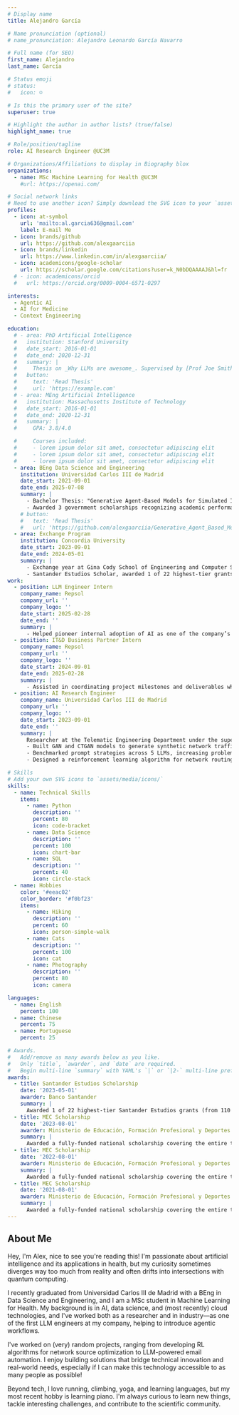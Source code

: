 ```yaml
---
# Display name
title: Alejandro García

# Name pronunciation (optional)
# name_pronunciation: Alejandro Leonardo García Navarro

# Full name (for SEO)
first_name: Alejandro 
last_name: García

# Status emoji
# status:
#   icon: ☺️

# Is this the primary user of the site?
superuser: true

# Highlight the author in author lists? (true/false)
highlight_name: true

# Role/position/tagline
role: AI Research Engineer @UC3M

# Organizations/Affiliations to display in Biography blox
organizations:
  - name: MSc Machine Learning for Health @UC3M
    #url: https://openai.com/

# Social network links
# Need to use another icon? Simply download the SVG icon to your `assets/media/icons/` folder.
profiles:
  - icon: at-symbol
    url: 'mailto:al.garcia636@gmail.com'
    label: E-mail Me
  - icon: brands/github
    url: https://github.com/alexgaarciia
  - icon: brands/linkedin
    url: https://www.linkedin.com/in/alexgaarciia/
  - icon: academicons/google-scholar
    url: https://scholar.google.com/citations?user=k_N0bDQAAAAJ&hl=fr
  # - icon: academicons/orcid
  #   url: https://orcid.org/0009-0004-6571-0297

interests:
  - Agentic AI
  - AI for Medicine
  - Context Engineering

education:
  # - area: PhD Artificial Intelligence
  #   institution: Stanford University
  #   date_start: 2016-01-01
  #   date_end: 2020-12-31
  #   summary: |
  #     Thesis on _Why LLMs are awesome_. Supervised by [Prof Joe Smith](https://example.com). Presented papers at 5 IEEE conferences with the contributions being published in 2 Springer journals.
  #   button:
  #     text: 'Read Thesis'
  #     url: 'https://example.com'
  # - area: MEng Artificial Intelligence
  #   institution: Massachusetts Institute of Technology
  #   date_start: 2016-01-01
  #   date_end: 2020-12-31
  #   summary: |
  #     GPA: 3.8/4.0

  #     Courses included:
  #     - lorem ipsum dolor sit amet, consectetur adipiscing elit
  #     - lorem ipsum dolor sit amet, consectetur adipiscing elit
  #     - lorem ipsum dolor sit amet, consectetur adipiscing elit
  - area: BEng Data Science and Engineering
    institution: Universidad Carlos III de Madrid
    date_start: 2021-09-01
    date_end: 2025-07-08
    summary: |
      - Bachelor Thesis: "Generative Agent-Based Models for Simulated Interactions: A Framework for Experiment Design" (Grade 10/10, nominated for honors)
      - Awarded 3 government scholarships recognizing academic performance
    # button:
    #   text: 'Read Thesis'
    #   url: 'https://github.com/alexgaarciia/Generative_Agent_Based_Modeling'
  - area: Exchange Program
    institution: Concordia University
    date_start: 2023-09-01
    date_end: 2024-05-01
    summary: |
      - Exchange year at Gina Cody School of Engineering and Computer Science
      - Santander Estudios Scholar, awarded 1 of 22 highest-tier grants from 110 total scholarships
work:
  - position: LLM Engineer Intern
    company_name: Repsol
    company_url: ''
    company_logo: ''
    date_start: 2025-02-28
    date_end: ''
    summary: |
      - Helped pioneer internal adoption of AI as one of the company’s first LLM engineers, designing prompt strategies and deploying LLM agents in production environments
  - position: IT&D Business Partner Intern
    company_name: Repsol 
    company_url: ''
    company_logo: ''
    date_start: 2024-09-01
    date_end: 2025-02-28
    summary: |
      - Assisted in coordinating project milestones and deliverables while tracking and reporting departmental costs, supporting effective budget management and completion of objectives on time
  - position: AI Research Engineer
    company_name: Universidad Carlos III de Madrid
    company_url: ''
    company_logo: ''
    date_start: 2023-09-01
    date_end: ''
    summary: |
      Researcher at the Telematic Engineering Department under the supervision of [Dr. José Alberto Hernández Gutiérrez](https://www.it.uc3m.es/jahgutie/index.html):
      - Built GAN and CTGAN models to generate synthetic network traffic with 80%+ similarity to real data
      - Benchmarked prompt strategies across 5 LLMs, increasing problem-solving accuracy by up to 30%
      - Designed a reinforcement learning algorithm for network routing, keeping latency spikes below 14.8%

# Skills
# Add your own SVG icons to `assets/media/icons/`
skills:
  - name: Technical Skills
    items:
      - name: Python
        description: ''
        percent: 80
        icon: code-bracket
      - name: Data Science
        description: ''
        percent: 100
        icon: chart-bar
      - name: SQL
        description: ''
        percent: 40
        icon: circle-stack
  - name: Hobbies
    color: '#eeac02'
    color_border: '#f0bf23'
    items:
      - name: Hiking
        description: ''
        percent: 60
        icon: person-simple-walk
      - name: Cats
        description: ''
        percent: 100
        icon: cat
      - name: Photography
        description: ''
        percent: 80
        icon: camera

languages:
  - name: English
    percent: 100
  - name: Chinese
    percent: 75
  - name: Portuguese
    percent: 25

# Awards.
#   Add/remove as many awards below as you like.
#   Only `title`, `awarder`, and `date` are required.
#   Begin multi-line `summary` with YAML's `|` or `|2-` multi-line prefix and indent 2 spaces below.
awards:
  - title: Santander Estudios Scholarship
    date: '2023-05-01'
    awarder: Banco Santander
    summary: |
      Awarded 1 of 22 highest-tier Santander Estudios grants (from 110 total scholarships) to pursue an exchange year abroad.
  - title: MEC Scholarship
    date: '2023-08-01'
    awarder: Ministerio de Educación, Formación Profesional y Deportes
    summary: |
      Awarded a fully-funded national scholarship covering the entire tuition fees, along with an additional stipend for academic excellence.
  - title: MEC Scholarship
    date: '2022-08-01'
    awarder: Ministerio de Educación, Formación Profesional y Deportes
    summary: |
      Awarded a fully-funded national scholarship covering the entire tuition fees, along with an additional stipend for academic excellence.
  - title: MEC Scholarship
    date: '2021-08-01'
    awarder: Ministerio de Educación, Formación Profesional y Deportes
    summary: |
      Awarded a fully-funded national scholarship covering the entire tuition fees, along with an additional stipend for academic excellence.
---
```


## About Me

Hey, I'm Alex, nice to see you're reading this! I'm passionate about artificial intelligence and its applications in health, but my curiosity sometimes diverges way too much from reality and often drifts into intersections with quantum computing.

I recently graduated from Universidad Carlos III de Madrid with a BEng in Data Science and Engineering, and I am a MSc student in Machine Learning for Health. My background is in AI, data science, and (most recently) cloud technologies, and I've worked both as a researcher and in industry—as one of the first LLM engineers at my company, helping to introduce agentic workflows.

I've worked on (very) random projects, ranging from developing RL algorithms for network source optimization to LLM-powered email automation. I enjoy building solutions that bridge technical innovation and real-world needs, especially if I can make this technology accessible to as many people as possible!

Beyond tech, I love running, climbing, yoga, and learning languages, but my most recent hobby is learning piano. I'm always curious to learn new things, tackle interesting challenges, and contribute to the scientific community.
